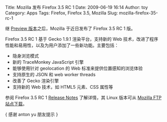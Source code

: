 Title: Mozilla 发布 Firefox 3.5 RC 1
Date: 2009-06-19 16:14
Author: toy
Category: Apps
Tags: Firefox, Firefox 3.5, Mozilla
Slug: mozilla-firefox-35-rc-1

继 [Preview
版本](http://linuxtoy.org/archives/mozilla-firefox-35-preview-released.html)之后，Mozilla
于近日发布了 Firefox 3.5 RC 1 版。

Firefox 3.5 RC 1 基于 Gecko 1.9.1 渲染平台，支持新的 Web
技术，改进了程序性能和易用性，以及为用户添加了一些新功能。主要包括：

* 隐身浏览模式  
* 新的 TraceMonkey JavaScript 引擎  
* 能够使用针对 geolocation 的 Web 标准来提供位置感知的浏览体验  
* 支持原生的 JSON 和 web worker threads  
* 改善了 Gecko 渲染引擎  
* 支持新的 Web 技术，如 HTML5 元素、CSS 属性等

参阅 Firefox 3.5 RC 1 [Release
Notes](http://www.mozilla.com/en-US/firefox/3.5rc1/releasenotes/)
了解详情，其 Linux 版本可从 [Mozilla FTP
站点下载](http://releases.mozilla.org/pub/mozilla.org/firefox/releases/3.5rc1/linux-i686/)。

{ 感谢 anton yu 朋友提示 }
